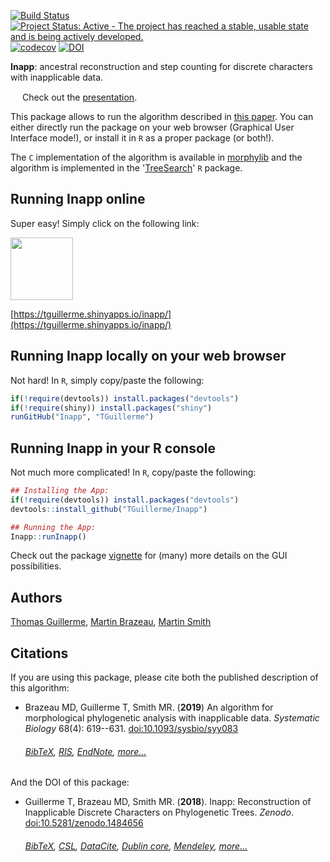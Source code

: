 [![Build Status](https://travis-ci.org/TGuillerme/Inapp.svg?branch=master)](https://travis-ci.org/TGuillerme/Inapp)
[![Project Status: Active - The project has reached a stable, usable state and is being actively developed.](http://www.repostatus.org/badges/latest/active.svg)](http://www.repostatus.org/#active)
[![codecov](https://codecov.io/gh/TGuillerme/Inapp/branch/master/graph/badge.svg)](https://codecov.io/gh/TGuillerme/Inapp)
[![DOI](https://zenodo.org/badge/84838115.svg)](https://zenodo.org/badge/latestdoi/84838115)

**Inapp**: ancestral reconstruction and step counting for discrete characters with inapplicable data.

<a href="https://figshare.com/articles/Guillerme_Evolution2017_pdf/5140222"><img src="http://tguillerme.github.io/images/logo-FS.png" height="15" widht="15"/></a> 
Check out the [presentation](https://figshare.com/articles/Guillerme_Evolution2017_pdf/5140222). 

This package allows to run the algorithm described in [this paper](https://dx.doi.org/10.1093/sysbio/syy083/5238046).
You can either directly run the package on your web browser (Graphical User Interface mode!), or install it in `R` as a proper package (or both!).

The `C` implementation of the algorithm is available in [morphylib](https://github.com/mbrazeau/morphylib/) and the algorithm is implemented in the '[TreeSearch](https://github.com/ms609/TreeSearch/)' `R` package.

## Running Inapp online
Super easy! Simply click on the following link:

<a href="https://tguillerme.shinyapps.io/inapp/"><img src="http://tguillerme.github.io/images/shiny.png" height="100" widht="100"/></a> 

[https://tguillerme.shinyapps.io/inapp/](https://tguillerme.shinyapps.io/inapp/)



## Running Inapp locally on your web browser
Not hard! In `R`, simply copy/paste the following:
```r
if(!require(devtools)) install.packages("devtools")
if(!require(shiny)) install.packages("shiny")
runGitHub("Inapp", "TGuillerme")
```


## Running Inapp in your R console
Not much more complicated! In `R`, copy/paste the following:
```r
## Installing the App:
if(!require(devtools)) install.packages("devtools")
devtools::install_github("TGuillerme/Inapp")

## Running the App:
Inapp::runInapp()
```

Check out the package [vignette](https://tguillerme.github.io/inapp.html) for (many) more details on the GUI possibilities.


Authors
-------
[Thomas Guillerme](http://tguillerme.github.io), [Martin Brazeau](http://www.imperial.ac.uk/people/m.brazeau), [Martin Smith](https://community.dur.ac.uk/martin.smith/)


Citations
-------
If you are using this package, please cite both the published description of this algorithm:

* Brazeau MD, Guillerme T, Smith MR. (**2019**) An algorithm for morphological phylogenetic analysis with inapplicable data. *Systematic Biology* 68(4): 619--631. [doi:10.1093/sysbio/syy083](https://dx.doi.org/10.1093/sysbio/syy083/5238046)
    ###### [BibTeX](https://academic.oup.com/Citation/Download?resourceId=5238046&resourceType=3&citationFormat=2), [RIS](https://academic.oup.com/Citation/Download?resourceId=5238046&resourceType=3&citationFormat=0), [EndNote](https://academic.oup.com/Citation/Download?resourceId=5238046&resourceType=3&citationFormat=1), [more...](https://academic.oup.com/sysbio/article/68/4/619/5238046#)

And the DOI of this package:

 * Guillerme T, Brazeau MD, Smith MR. (**2018**). Inapp: Reconstruction of Inapplicable Discrete Characters on Phylogenetic Trees. *Zenodo*. [doi:10.5281/zenodo.1484656](http://doi.org/10.5281/zenodo.1484656)
    ###### [BibTeX](https://zenodo.org/record/1484656/export/hx), [CSL](https://zenodo.org/record/1484656/export/csl), [DataCite](https://zenodo.org/record/1484656/export/dcite3), [Dublin core](https://zenodo.org/record/1484656/export/xd), [Mendeley](https://www.mendeley.com/import/?url=https://zenodo.org/record/1484656), [more...](https://zenodo.org/record/1484656/#.XTpLtlBS8W8)
